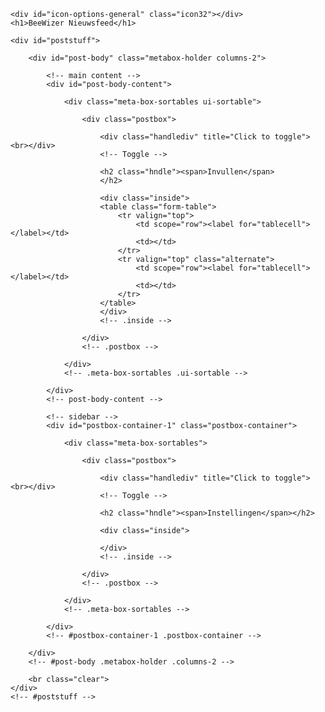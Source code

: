 <div class="wrap">

	<div id="icon-options-general" class="icon32"></div>
	<h1>BeeWizer Nieuwsfeed</h1>

	<div id="poststuff">

		<div id="post-body" class="metabox-holder columns-2">

			<!-- main content -->
			<div id="post-body-content">

				<div class="meta-box-sortables ui-sortable">

					<div class="postbox">

						<div class="handlediv" title="Click to toggle"><br></div>
						<!-- Toggle -->

						<h2 class="hndle"><span>Invullen</span>
						</h2>

						<div class="inside">
						<table class="form-table">
							<tr valign="top">
								<td scope="row"><label for="tablecell"></label></td>
								<td></td>
							</tr>
							<tr valign="top" class="alternate">
								<td scope="row"><label for="tablecell"></label></td>
								<td></td>
							</tr>
						</table>							
						</div>
						<!-- .inside -->

					</div>
					<!-- .postbox -->

				</div>
				<!-- .meta-box-sortables .ui-sortable -->

			</div>
			<!-- post-body-content -->

			<!-- sidebar -->
			<div id="postbox-container-1" class="postbox-container">

				<div class="meta-box-sortables">

					<div class="postbox">

						<div class="handlediv" title="Click to toggle"><br></div>
						<!-- Toggle -->

						<h2 class="hndle"><span>Instellingen</span></h2>

						<div class="inside">
							
						</div>
						<!-- .inside -->

					</div>
					<!-- .postbox -->

				</div>
				<!-- .meta-box-sortables -->

			</div>
			<!-- #postbox-container-1 .postbox-container -->

		</div>
		<!-- #post-body .metabox-holder .columns-2 -->

		<br class="clear">
	</div>
	<!-- #poststuff -->

</div> <!-- .wrap -->